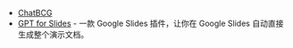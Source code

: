 - [ChatBCG](https://www.chatbcg.com/)
- [GPT for Slides](https://www.gptforslides.app/) - 一款 Google Slides 插件，让你在 Google Slides 自动直接生成整个演示文档。